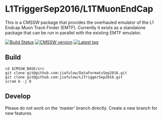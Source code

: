 # L1TriggerSep2016/L1TMuonEndCap

This is a CMSSW package that provides the overhauled emulator of the L1 Endcap Muon Track Finder (EMTF). Currently it exists as a standalone package that can be run in parallel with the existing EMTF emulator.

[![Build Status](https://travis-ci.org/jiafulow/L1TriggerSep2016.svg)](https://travis-ci.org/jiafulow/L1TriggerSep2016)
[![CMSSW version](https://img.shields.io/badge/cmssw-CMSSW__8__0__X-002963.svg)](https://github.com/cms-sw/cmssw)
[![Latest tag](https://img.shields.io/github/tag/jiafulow/L1TriggerSep2016.svg)](https://github.com/jiafulow/L1TriggerSep2016)

## Build

```shell
cd $CMSSW_BASE/src
git clone git@github.com:jiafulow/DataFormatsSep2016.git
git clone git@github.com:jiafulow/L1TriggerSep2016.git
scram b -j 8
```

## Develop

Please do not work on the 'master' branch directly. Create a new branch for new features.

